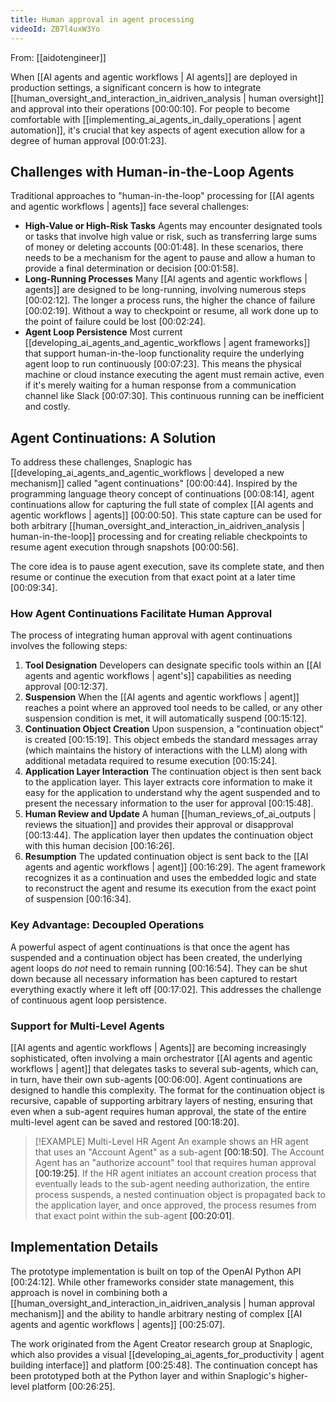 ```yaml
---
title: Human approval in agent processing
videoId: ZB7l4uxW3Yo
---
```


From: [[aidotengineer]] <br/> 

When [[AI agents and agentic workflows | AI agents]] are deployed in production settings, a significant concern is how to integrate [[human_oversight_and_interaction_in_aidriven_analysis | human oversight]] and approval into their operations <a class="yt-timestamp" data-t="00:00:10">[00:00:10]</a>. For people to become comfortable with [[implementing_ai_agents_in_daily_operations | agent automation]], it's crucial that key aspects of agent execution allow for a degree of human approval <a class="yt-timestamp" data-t="00:01:23">[00:01:23]</a>.

## Challenges with Human-in-the-Loop Agents
Traditional approaches to "human-in-the-loop" processing for [[AI agents and agentic workflows | agents]] face several challenges:
*   **High-Value or High-Risk Tasks** Agents may encounter designated tools or tasks that involve high value or risk, such as transferring large sums of money or deleting accounts <a class="yt-timestamp" data-t="00:01:48">[00:01:48]</a>. In these scenarios, there needs to be a mechanism for the agent to pause and allow a human to provide a final determination or decision <a class="yt-timestamp" data-t="00:01:58">[00:01:58]</a>.
*   **Long-Running Processes** Many [[AI agents and agentic workflows | agents]] are designed to be long-running, involving numerous steps <a class="yt-timestamp" data-t="00:02:12">[00:02:12]</a>. The longer a process runs, the higher the chance of failure <a class="yt-timestamp" data-t="00:02:19">[00:02:19]</a>. Without a way to checkpoint or resume, all work done up to the point of failure could be lost <a class="yt-timestamp" data-t="00:02:24">[00:02:24]</a>.
*   **Agent Loop Persistence** Most current [[developing_ai_agents_and_agentic_workflows | agent frameworks]] that support human-in-the-loop functionality require the underlying agent loop to run continuously <a class="yt-timestamp" data-t="00:07:23">[00:07:23]</a>. This means the physical machine or cloud instance executing the agent must remain active, even if it's merely waiting for a human response from a communication channel like Slack <a class="yt-timestamp" data-t="00:07:30">[00:07:30]</a>. This continuous running can be inefficient and costly.

## Agent Continuations: A Solution
To address these challenges, Snaplogic has [[developing_ai_agents_and_agentic_workflows | developed a new mechanism]] called "agent continuations" <a class="yt-timestamp" data-t="00:00:44">[00:00:44]</a>. Inspired by the programming language theory concept of continuations <a class="yt-timestamp" data-t="00:08:14">[00:08:14]</a>, agent continuations allow for capturing the full state of complex [[AI agents and agentic workflows | agents]] <a class="yt-timestamp" data-t="00:00:50">[00:00:50]</a>. This state capture can be used for both arbitrary [[human_oversight_and_interaction_in_aidriven_analysis | human-in-the-loop]] processing and for creating reliable checkpoints to resume agent execution through snapshots <a class="yt-timestamp" data-t="00:00:56">[00:00:56]</a>.

The core idea is to pause agent execution, save its complete state, and then resume or continue the execution from that exact point at a later time <a class="yt-timestamp" data-t="00:09:34">[00:09:34]</a>.

### How Agent Continuations Facilitate Human Approval
The process of integrating human approval with agent continuations involves the following steps:
1.  **Tool Designation** Developers can designate specific tools within an [[AI agents and agentic workflows | agent's]] capabilities as needing approval <a class="yt-timestamp" data-t="00:12:37">[00:12:37]</a>.
2.  **Suspension** When the [[AI agents and agentic workflows | agent]] reaches a point where an approved tool needs to be called, or any other suspension condition is met, it will automatically suspend <a class="yt-timestamp" data-t="00:15:12">[00:15:12]</a>.
3.  **Continuation Object Creation** Upon suspension, a "continuation object" is created <a class="yt-timestamp" data-t="00:15:19">[00:15:19]</a>. This object embeds the standard messages array (which maintains the history of interactions with the LLM) along with additional metadata required to resume execution <a class="yt-timestamp" data-t="00:15:24">[00:15:24]</a>.
4.  **Application Layer Interaction** The continuation object is then sent back to the application layer. This layer extracts core information to make it easy for the application to understand why the agent suspended and to present the necessary information to the user for approval <a class="yt-timestamp" data-t="00:15:48">[00:15:48]</a>.
5.  **Human Review and Update** A human [[human_reviews_of_ai_outputs | reviews the situation]] and provides their approval or disapproval <a class="yt-timestamp" data-t="00:13:44">[00:13:44]</a>. The application layer then updates the continuation object with this human decision <a class="yt-timestamp" data-t="00:16:26">[00:16:26]</a>.
6.  **Resumption** The updated continuation object is sent back to the [[AI agents and agentic workflows | agent]] <a class="yt-timestamp" data-t="00:16:29">[00:16:29]</a>. The agent framework recognizes it as a continuation and uses the embedded logic and state to reconstruct the agent and resume its execution from the exact point of suspension <a class="yt-timestamp" data-t="00:16:34">[00:16:34]</a>.

### Key Advantage: Decoupled Operations
A powerful aspect of agent continuations is that once the agent has suspended and a continuation object has been created, the underlying agent loops do *not* need to remain running <a class="yt-timestamp" data-t="00:16:54">[00:16:54]</a>. They can be shut down because all necessary information has been captured to restart everything exactly where it left off <a class="yt-timestamp" data-t="00:17:02">[00:17:02]</a>. This addresses the challenge of continuous agent loop persistence.

### Support for Multi-Level Agents
[[AI agents and agentic workflows | Agents]] are becoming increasingly sophisticated, often involving a main orchestrator [[AI agents and agentic workflows | agent]] that delegates tasks to several sub-agents, which can, in turn, have their own sub-agents <a class="yt-timestamp" data-t="00:06:00">[00:06:00]</a>. Agent continuations are designed to handle this complexity. The format for the continuation object is recursive, capable of supporting arbitrary layers of nesting, ensuring that even when a sub-agent requires human approval, the state of the entire multi-level agent can be saved and restored <a class="yt-timestamp" data-t="00:18:20">[00:18:20]</a>.

>[!EXAMPLE] Multi-Level HR Agent
>An example shows an HR agent that uses an "Account Agent" as a sub-agent <a class="yt-timestamp" data-t="00:18:50">[00:18:50]</a>. The Account Agent has an "authorize account" tool that requires human approval <a class="yt-timestamp" data-t="00:19:25">[00:19:25]</a>. If the HR agent initiates an account creation process that eventually leads to the sub-agent needing authorization, the entire process suspends, a nested continuation object is propagated back to the application layer, and once approved, the process resumes from that exact point within the sub-agent <a class="yt-timestamp" data-t="00:20:01">[00:20:01]</a>.

## Implementation Details
The prototype implementation is built on top of the OpenAI Python API <a class="yt-timestamp" data-t="00:24:12">[00:24:12]</a>. While other frameworks consider state management, this approach is novel in combining both a [[human_oversight_and_interaction_in_aidriven_analysis | human approval mechanism]] and the ability to handle arbitrary nesting of complex [[AI agents and agentic workflows | agents]] <a class="yt-timestamp" data-t="00:25:07">[00:25:07]</a>.

The work originated from the Agent Creator research group at Snaplogic, which also provides a visual [[developing_ai_agents_for_productivity | agent building interface]] and platform <a class="yt-timestamp" data-t="00:25:48">[00:25:48]</a>. The continuation concept has been prototyped both at the Python layer and within Snaplogic's higher-level platform <a class="yt-timestamp" data-t="00:26:25">[00:26:25]</a>.